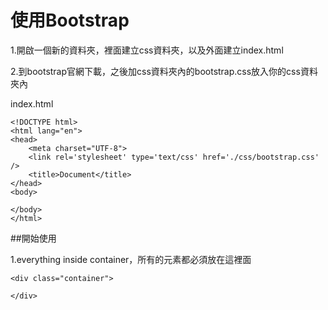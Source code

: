 # 使用Bootstrap

1.開啟一個新的資料夾，裡面建立css資料夾，以及外面建立index.html


2.到bootstrap官網下載，之後加css資料夾內的bootstrap.css放入你的css資料夾內

index.html
```
<!DOCTYPE html>
<html lang="en">
<head>
	<meta charset="UTF-8">
	<link rel='stylesheet' type='text/css' href='./css/bootstrap.css' />
	<title>Document</title>
</head>
<body>

</body>
</html>
```
##開始使用

1.everything inside container，所有的元素都必須放在這裡面
```
<div class="container">

</div>
```